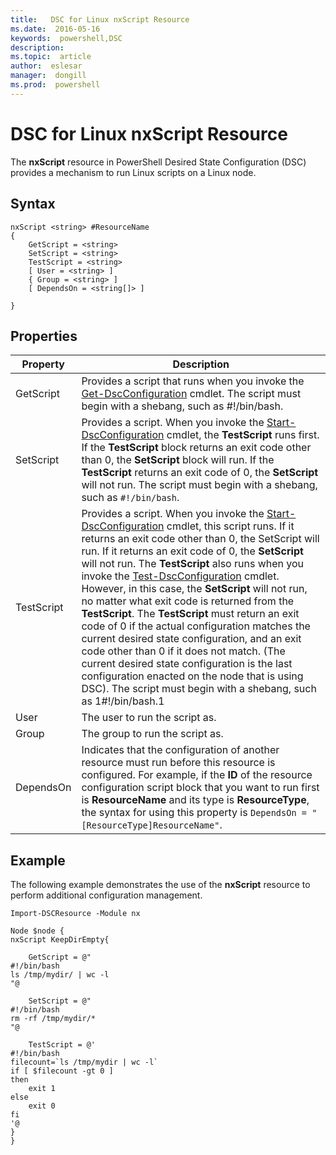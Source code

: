 ```yaml
---
title:   DSC for Linux nxScript Resource
ms.date:  2016-05-16
keywords:  powershell,DSC
description:  
ms.topic:  article
author:  eslesar
manager:  dongill
ms.prod:  powershell
---
```


# DSC for Linux nxScript Resource

The **nxScript** resource in PowerShell Desired State Configuration (DSC) provides a mechanism to run Linux scripts on a Linux node.

## Syntax

```
nxScript <string> #ResourceName
{
    GetScript = <string>
    SetScript = <string>
    TestScript = <string>
    [ User = <string> ]
    { Group = <string> ]
    [ DependsOn = <string[]> ]

}
```

## Properties

|  Property |  Description | 
|---|---|
| GetScript| Provides a script that runs when you invoke the [Get-DscConfiguration](https://technet.microsoft.com/en-us/library/dn521625.aspx) cmdlet. The script must begin with a shebang, such as #!/bin/bash.| 
| SetScript| Provides a script. When you invoke the [Start-DscConfiguration](https://technet.microsoft.com/en-us/library/dn521623.aspx) cmdlet, the **TestScript** runs first. If the **TestScript** block returns an exit code other than 0, the **SetScript** block will run. If the **TestScript** returns an exit code of 0, the **SetScript** will not run. The script must begin with a shebang, such as `#!/bin/bash`.| 
| TestScript| Provides a script. When you invoke the [Start-DscConfiguration](https://technet.microsoft.com/en-us/library/dn521623.aspx) cmdlet, this script runs. If it returns an exit code other than 0, the SetScript will run. If it returns an exit code of 0, the **SetScript** will not run. The **TestScript** also runs when you invoke the [Test-DscConfiguration](https://technet.microsoft.com/en-us/library/dn407382.aspx) cmdlet. However, in this case, the **SetScript** will not run, no matter what exit code is returned from the **TestScript**. The **TestScript** must return an exit code of 0 if the actual configuration matches the current desired state configuration, and an exit code other than 0 if it does not match. (The current desired state configuration is the last configuration enacted on the node that is using DSC). The script must begin with a shebang, such as 1#!/bin/bash.1| 
| User| The user to run the script as.| 
| Group| The group to run the script as.| 
| DependsOn | Indicates that the configuration of another resource must run before this resource is configured. For example, if the **ID** of the resource configuration script block that you want to run first is **ResourceName** and its type is **ResourceType**, the syntax for using this property is `DependsOn = "[ResourceType]ResourceName"`.| 

## Example

The following example demonstrates the use of the **nxScript** resource to perform additional configuration management.

```
Import-DSCResource -Module nx 

Node $node {
nxScript KeepDirEmpty{

    GetScript = @"
#!/bin/bash
ls /tmp/mydir/ | wc -l
"@

    SetScript = @"
#!/bin/bash
rm -rf /tmp/mydir/*
"@

    TestScript = @'
#!/bin/bash
filecount=`ls /tmp/mydir | wc -l`
if [ $filecount -gt 0 ]
then
    exit 1
else
    exit 0
fi
'@
} 
}
```

